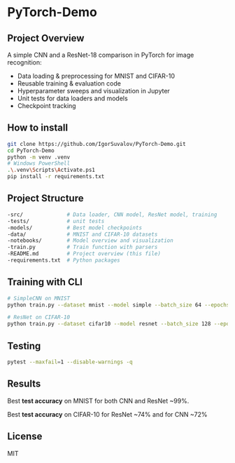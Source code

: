 # PyTorch-Demo


## Project Overview
A simple CNN and a ResNet-18 comparison in PyTorch for image recognition:
- Data loading & preprocessing for MNIST and CIFAR-10  
- Reusable training & evaluation code  
- Hyperparameter sweeps and visualization in Jupyter 
- Unit tests for data loaders and models 
- Checkpoint tracking

## How to install

```bash
git clone https://github.com/IgorSuvalov/PyTorch‑Demo.git
cd PyTorch-Demo
python -m venv .venv
# Windows PowerShell
.\.venv\Scripts\Activate.ps1
pip install -r requirements.txt
```

## Project Structure
```bash
-src/              # Data loader, CNN model, ResNet model, training
-tests/            # unit tests
-models/           # Best model checkpoints
-data/             # MNIST and CIFAR-10 datasets
-notebooks/        # Model overview and visualization
-train.py          # Train function with parsers
-README.md         # Project overview (this file)
-requirements.txt  # Python packages
```

## Training with CLI
```bash
# SimpleCNN on MNIST
python train.py --dataset mnist --model simple --batch_size 64 --epochs 10 --lr 1e-3 --data_dir data --model_dir models/simple_mnist 

# ResNet on CIFAR-10
python train.py --dataset cifar10 --model resnet --batch_size 128 --epochs 20 --lr 0.01 --data_dir data --model_dir models/resnet_cifar --momentum 0.9
```

## Testing
```bash
pytest --maxfail=1 --disable-warnings -q
```

## Results
Best **test accuracy** on MNIST for both CNN and ResNet ~99%.

Best **test accuracy** on CIFAR-10 for ResNet ~74% and for CNN ~72%

## License
MIT

